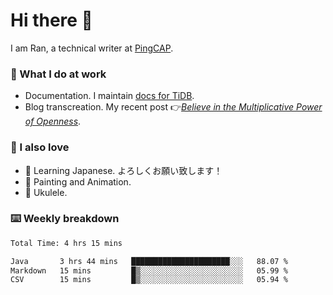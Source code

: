 # Hi there 👋

I am Ran, a technical writer at [PingCAP](https://pingcap.com/).

### 📝 What I do at work

- Documentation. I maintain [docs for TiDB](https://github.com/pingcap/docs).
- Blog transcreation. My recent post 👉[*Believe in the Multiplicative Power of Openness*](https://pingcap.com/blog/believe-in-the-multiplicative-power-of-openness-open-source-community).

### 🤠 I also love

- 💬 Learning Japanese. よろしくお願い致します！
- 🎨 Painting and Animation.
- 🎵 Ukulele.

### ⌨️ Weekly breakdown

<!--START_SECTION:waka-->

```txt
Total Time: 4 hrs 15 mins

Java       3 hrs 44 mins   ██████████████████████░░░   88.07 %
Markdown   15 mins         █▒░░░░░░░░░░░░░░░░░░░░░░░   05.99 %
CSV        15 mins         █▒░░░░░░░░░░░░░░░░░░░░░░░   05.94 %
```

<!--END_SECTION:waka-->
